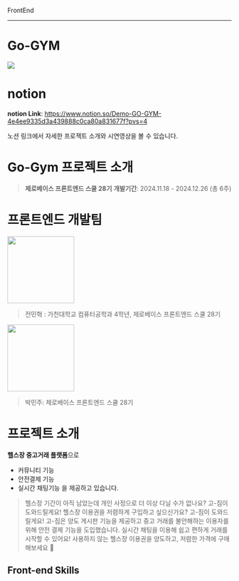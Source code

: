 FrontEnd

---

# Go-GYM

![](https://velog.velcdn.com/images/mari0000/post/d91d634f-2ae1-41e2-8e0e-78f40a369b76/image.png)


# notion


**notion Link**: https://www.notion.so/Demo-GO-GYM-4e4ee9335d3a439888c0ca80a831677f?pvs=4

노션 링크에서 자세한 프로젝트 소개와 시연영상을 볼  수 있습니다.


# Go-Gym 프로젝트 소개

> **제로베이스 프론트엔드 스쿨 28기**
**개발기간**: 2024.11.18 - 2024.12.26 (총 6주)

# 프론트엔드 개발팀

<img src="https://velog.velcdn.com/images/mari0000/post/50f1553b-2695-48d6-8827-f7fc5eef6a9b/image.jpg" width="150"/>

> 전민혁 : 가천대학교 컴퓨터공학과 4학년, 제로베이스 프론트엔드 스쿨 28기

<img src="https://velog.velcdn.com/images/mari0000/post/e11a77c1-10d2-4462-a46b-5a27b13a399f/image.jpg" width="150"/>

> 박민주: 제로베이스 프론트엔드 스쿨 28기

# 프로젝트 소개

**헬스장 중고거래 플랫폼**으로 
- 커뮤니티 기능
- 안전결제 기능
- 실시간 채팅기능
을 제공하고 있습니다.

> 헬스장 기간이 아직 남았는데 개인 사정으로 더 이상 다닐 수가 없나요? 고-짐이 도와드릴게요!
헬스장 이용권을 저렴하게 구입하고 싶으신가요? 고-짐이 도와드릴게요!
고-짐은 양도 게시판 기능을 제공하고 중고 거래를 불안해하는 이용자를 위해 안전 결제 기능을 도입했습니다. 
실시간 채팅을 이용해 쉽고 편하게 거래를 시작할 수 있어요!
사용하지 않는 헬스장 이용권을 양도하고, 저렴한 가격에 구매해보세요 🤗


## Front-end Skills


